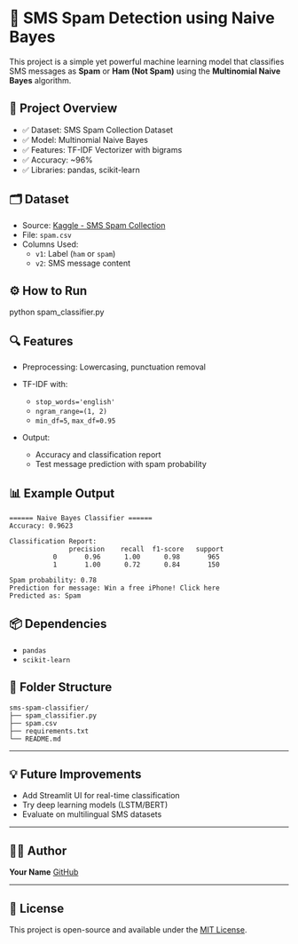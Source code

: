
# 📧 SMS Spam Detection using Naive Bayes

This project is a simple yet powerful machine learning model that classifies SMS messages as **Spam** or **Ham (Not Spam)** using the **Multinomial Naive Bayes** algorithm.

## 📌 Project Overview

- ✅ Dataset: SMS Spam Collection Dataset  
- ✅ Model: Multinomial Naive Bayes  
- ✅ Features: TF-IDF Vectorizer with bigrams  
- ✅ Accuracy: ~96%  
- ✅ Libraries: pandas, scikit-learn

## 🗂️ Dataset

- Source: [Kaggle - SMS Spam Collection](https://www.kaggle.com/datasets/uciml/sms-spam-collection-dataset)
- File: `spam.csv`
- Columns Used:
  - `v1`: Label (`ham` or `spam`)
  - `v2`: SMS message content


## ⚙️ How to Run

python spam_classifier.py


## 🔍 Features

* Preprocessing: Lowercasing, punctuation removal
* TF-IDF with:

  * `stop_words='english'`
  * `ngram_range=(1, 2)`
  * `min_df=5`, `max_df=0.95`
* Output:

  * Accuracy and classification report
  * Test message prediction with spam probability

## 📊 Example Output

```
====== Naive Bayes Classifier ======
Accuracy: 0.9623

Classification Report:
               precision    recall  f1-score   support
           0       0.96      1.00      0.98       965
           1       1.00      0.72      0.84       150

Spam probability: 0.78
Prediction for message: Win a free iPhone! Click here
Predicted as: Spam
```


## 📦 Dependencies

* `pandas`
* `scikit-learn`


## 📁 Folder Structure

```
sms-spam-classifier/
├── spam_classifier.py
├── spam.csv
├── requirements.txt
└── README.md
```

---

## 💡 Future Improvements

* Add Streamlit UI for real-time classification
* Try deep learning models (LSTM/BERT)
* Evaluate on multilingual SMS datasets

---

## 👨‍💻 Author

**Your Name**
[GitHub](https://github.com/your-username)

---

## 📜 License

This project is open-source and available under the [MIT License](LICENSE).

```


